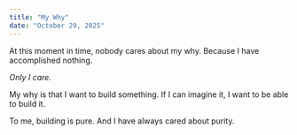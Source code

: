```yaml
---
title: "My Why"
date: "October 29, 2025"
---
```


At this moment in time, nobody cares about my why. Because I have accomplished nothing. 

*Only I care.* 

My why is that I want to build something. If I can imagine it, I want to be able to build it. 

To me, building is pure. And I have always cared about purity. 